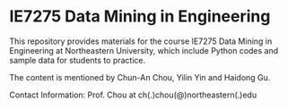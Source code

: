 # IE7275 Data Mining in Engineering

This repository provides materials for the course IE7275 Data Mining in Engineering at Northeastern University, which include Python codes and sample data for students to practice.

The content is mentioned by Chun-An Chou, Yilin Yin and Haidong Gu. 

Contact Information: Prof. Chou at ch(.)chou(@)northeastern(.)edu
